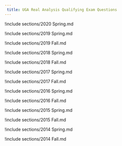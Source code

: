```yaml
---
 title: UGA Real Analysis Qualifying Exam Questions
---
```



!include sections/2020 Spring.md

!include sections/2019 Spring.md

!include sections/2019 Fall.md

!include sections/2018 Spring.md

!include sections/2018 Fall.md

!include sections/2017 Spring.md

!include sections/2017 Fall.md

!include sections/2016 Spring.md

!include sections/2016 Fall.md

!include sections/2015 Spring.md

!include sections/2015 Fall.md

!include sections/2014 Spring.md

!include sections/2014 Fall.md

